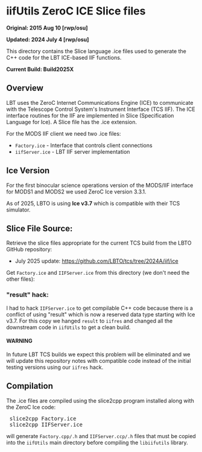 # iifUtils ZeroC ICE Slice files

**Original: 2015 Aug 10 [rwp/osu]**

**Updated: 2024 July 4 [rwp/osu]**

This directory contains the Slice language .ice files used to generate the C++ code for the LBT ICE-based IIF functions.

**Current Build: Build2025X**

## Overview

LBT uses the ZeroC Internet Communications Engine (ICE) to communicate with the Telescope Control System's Instrument Interface
(TCS IIF).  The ICE interface routines for the IIF are implemented in Slice (Specification Language for Ice).  A Slice file has the
.ice extension.

For the MODS IIF client we need two .ice files:
 * `Factory.ice` - Interface that controls client connections
 * `iifServer.ice` - LBT IIF server implementation

## Ice Version

For the first binocular science operations version of the MODS/IIF interface for MODS1 and MODS2
we used ZeroC Ice version 3.3.1. 

As of 2025, LBTO is using **Ice v3.7** which is compatible with their TCS simulator.

## Slice File Source:

Retrieve the slice files appropriate for the current TCS build from the LBTO GitHub repository:
 * July 2025 update: https://github.com/LBTO/tcs/tree/2024A/iif/ice

Get `Factory.ice` and `IIFServer.ice` from this directory (we don't need the other files):

### "result" hack:

I had to hack `IIFServer.ice` to get compilable C++ code because there is a conflict of using "result" which is now a 
reserved data type starting with Ice v3.7.  For this copy we hanged `result` to `iifres` and changed all the downstream
code in `iifUtils` to get a clean build.

#### WARNING

In future LBT TCS builds we expect this problem will be eliminated and we will update this repository notes with compatible
code instead of the initial testing versions using our `iifres` hack.
  
## Compilation

The .ice files are compiled using the slice2cpp program installed along
with the ZeroC Ice code:
<pre>
 slice2cpp Factory.ice
 slice2cpp IIFServer.ice
</pre>
will generate `Factory.cpp/.h` and `IIFServer.ccp/.h` files that must be copied into the `iifUtils` main directory before
compiling the `libiifutils` library.
